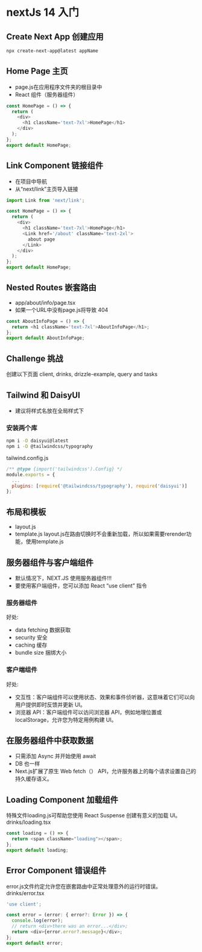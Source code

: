 # nextJs 14 入门
## Create Next App 创建应用  
```bash
npx create-next-app@latest appName
```
## Home Page 主页
- page.js在应用程序文件夹的根目录中
- React 组件（服务器组件）
``` javaScript
const HomePage = () => {
  return (
    <div>
      <h1 className='text-7xl'>HomePage</h1>
    </div>
  );
};
export default HomePage;
```
## Link Component 链接组件
- 在项目中导航
- 从“next/link”主页导入链接
``` javaScript
import Link from 'next/link';

const HomePage = () => {
  return (
    <div>
      <h1 className='text-7xl'>HomePage</h1>
      <Link href='/about' className='text-2xl'>
        about page
      </Link>
    </div>
  );
};
export default HomePage;

```
## Nested Routes 嵌套路由
- app/about/info/page.tsx
- 如果一个URL中没有page.js将导致 404
``` javaScript
const AboutInfoPage = () => {
  return <h1 className='text-7xl'>AboutInfoPage</h1>;
};
export default AboutInfoPage;
```
## Challenge 挑战
创建以下页面
client, drinks, drizzle-example, query and tasks  
## Tailwind 和 DaisyUI
- 建议将样式名放在全局样式下
### 安装两个库
``` bash
npm i -D daisyui@latest
npm i -D @tailwindcss/typography
```
tailwind.config.js
``` javaScript
/** @type {import('tailwindcss').Config} */
module.exports = {
  ...
  plugins: [require('@tailwindcss/typography'), require('daisyui')]
};
```  
## 布局和模板
- layout.js
- template.js
layout.js在路由切换时不会重新加载，所以如果需要rerender功能，使用template.js
## 服务器组件与客户端组件
- 默认情况下，NEXT.JS 使用服务器组件!!!
- 要使用客户端组件，您可以添加 React “use client” 指令
### 服务器组件
好处:
- data fetching 数据获取
- security 安全
- caching 缓存
- bundle size 捆绑大小
### 客户端组件
好处:
- 交互性：客户端组件可以使用状态、效果和事件侦听器，这意味着它们可以向用户提供即时反馈并更新 UI。
- 浏览器 API：客户端组件可以访问浏览器 API，例如地理位置或 localStorage，允许您为特定用例构建 UI。
## 在服务器组件中获取数据
- 只需添加 Async 并开始使用 await 
- DB 也一样
- Next.js扩展了原生 Web fetch（） API，允许服务器上的每个请求设置自己的持久缓存语义。
## Loading Component 加载组件
特殊文件loading.js可帮助您使用 React Suspense 创建有意义的加载 UI。  
drinks/loading.tsx
``` javaScript
const loading = () => {
  return <span className="loading"></span>;
};
export default loading;
```
## Error Component 错误组件
error.js文件约定允许您在嵌套路由中正常处理意外的运行时错误。  
drinks/error.tsx
``` javaScript
'use client';

const error = (error: { error?: Error }) => {
  console.log(error);
  // return <div>there was an error...</div>;
  return <div>{error.error?.message}</div>;
};
export default error;

```